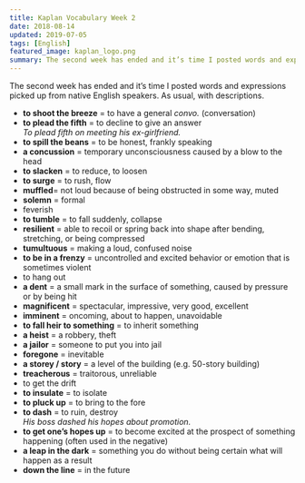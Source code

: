 ```yaml
---
title: Kaplan Vocabulary Week 2
date: 2018-08-14
updated: 2019-07-05
tags: [English]
featured_image: kaplan_logo.png
summary: The second week has ended and it’s time I posted words and expressions picked up from native English speakers. As usual, with descriptions.
---
```


The second week has ended and it’s time I posted words and expressions picked up from native English speakers. As usual, with descriptions.

- **to shoot the breeze** = to have a general _convo._ (conversation)
- **to plead the fifth** = to decline to give an answer  
_To plead fifth on meeting his ex-girlfriend._
- **to spill the beans** = to be honest, frankly speaking
- **a concussion** = temporary unconsciousness caused by a blow to the head
- **to slacken** = to reduce, to loosen
- **to surge** = to rush, flow
- **muffled**= not loud because of being obstructed in some way, muted
- **solemn** = formal
- feverish
- **to tumble** = to fall suddenly, collapse
- **resilient** = able to recoil or spring back into shape after bending, stretching, or being compressed
- **tumultuous** = making a loud, confused noise
- **to be in a frenzy** = uncontrolled and excited behavior or emotion that is sometimes violent
- to hang out
- **a dent** = a small mark in the surface of something, caused by pressure or by being hit
- **magnificent** = spectacular, impressive, very good, excellent
- **imminent** = oncoming, about to happen, unavoidable
- **to fall heir to something** = to inherit something
- **a heist** = a robbery, theft
- **a jailor** = someone to put you into jail
- **foregone** = inevitable
- **a storey / story** = a level of the building (e.g. 50-story building)
- **treacherous** = traitorous, unreliable
- to get the drift
- **to insulate** = to isolate
- **to pluck up** = to bring to the fore
- **to dash** = to ruin, destroy  
_His boss dashed his hopes about promotion._
- **to get one’s hopes up** = to become excited at the prospect of something happening (often used in the negative)
- **a leap in the dark** = something you do without being certain what will happen as a result
- **down the line** = in the future